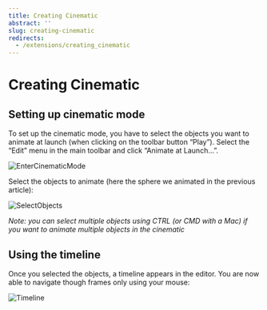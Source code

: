```yaml
---
title: Creating Cinematic
abstract: ''
slug: creating-cinematic
redirects:
  - /extensions/creating_cinematic
---
```


# Creating Cinematic

## Setting up cinematic mode

To set up the cinematic mode, you have to select the objects you want to animate at launch (when clicking on the toolbar button “Play”).
Select the “Edit” menu in the main toolbar and click “Animate at Launch…”.

![EnterCinematicMode](/img/extensions/Editor/CreatingCinematic/EnterCinematicMode.png)

Select the objects to animate (here the sphere we animated in the previous article):

![SelectObjects](/img/extensions/Editor/CreatingCinematic/SelectObjects.png)

*Note: you can select multiple objects using CTRL (or CMD with a Mac) if you want to animate multiple objects in the cinematic*

## Using the timeline

Once you selected the objects, a timeline appears in the editor. You are now able to navigate though frames only using your mouse:

![Timeline](/img/extensions/Editor/CreatingCinematic/Timeline.png)
